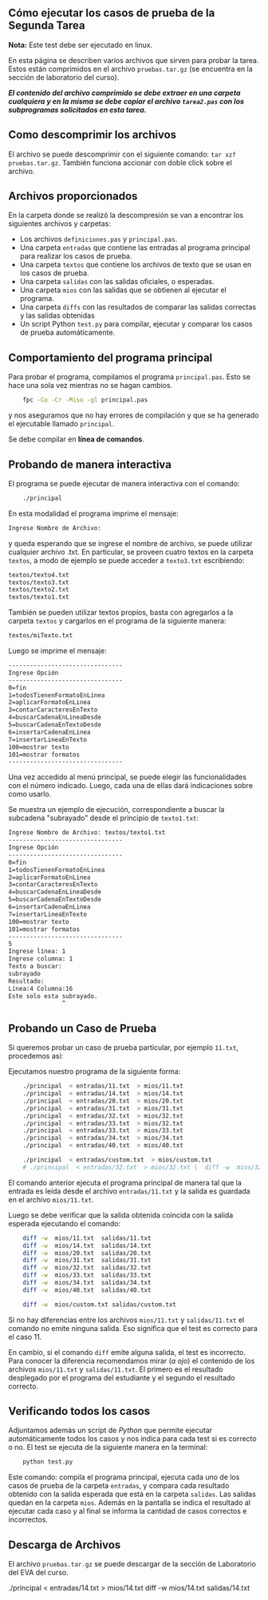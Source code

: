 

## Cómo ejecutar los casos de prueba de la Segunda Tarea

**Nota:**  Este test debe ser ejecutado en linux.

En esta página se describen varios archivos que sirven para probar la
tarea. Estos están comprimidos en el archivo `pruebas.tar.gz` (se
encuentra en la sección de laboratorio del curso).

***El contenido del archivo comprimido se debe extraer en una carpeta
cualquiera y en la misma se debe copiar el archivo `tarea2.pas` con los
subprogramas solicitados en esta tarea.***

## Como descomprimir los archivos

El archivo se puede descomprimir con el siguiente comando: `tar xzf pruebas.tar.gz`.
También funciona accionar con doble click sobre el archivo.

## Archivos proporcionados

En la carpeta donde se realizó la descompresión se van a encontrar los siguientes archivos y carpetas:

-    Los archivos `definiciones.pas` y `principal.pas`.
-    Una carpeta  `entradas` que contiene las entradas al programa principal para realizar los casos de prueba.
-    Una carpeta  `textos` que contiene los archivos de texto que se usan en los casos de prueba.
-    Una carpeta  `salidas` con las salidas oficiales, o esperadas.
-    Una carpeta  `mios` con las salidas que se obtienen al ejecutar el programa.
-    Una carpeta  `diffs` con las resultados de comparar las salidas correctas y las salidas obtenidas
-    Un script Python `test.py` para compilar, ejecutar y comparar los casos de prueba automáticamente.


## Comportamiento del programa principal

 Para probar el programa, compilamos el programa `principal.pas`. 
 Esto se hace una sola vez mientras no se hagan cambios.

```bash
    fpc -Co -Cr -Miso -gl principal.pas
```

y nos aseguramos que no hay errores de compilación y que se ha generado el ejecutable llamado `principal`.

Se debe compilar en **línea de comandos**.

## Probando de manera interactiva

El programa se puede ejecutar de manera interactiva con el comando:

```bash
    ./principal
```

En esta modalidad el programa imprime el mensaje:
```bash
Ingrese Nombre de Archivo:
```
y queda esperando que se ingrese el nombre de archivo, se puede utilizar cualquier archivo .txt. 
En particular, se proveen cuatro textos en la carpeta `textos`, a modo de ejemplo se puede acceder a `texto3.txt` escribiendo:
```bash
textos/texto4.txt
textos/texto3.txt
textos/texto2.txt
textos/texto1.txt
```

También se pueden utilizar textos propios, basta con agregarlos a la carpeta `textos` y cargarlos en el programa de la siguiente manera:

```bash
textos/miTexto.txt
```

Luego se imprime el mensaje: 
```bash
--------------------------------
Ingrese Opción
--------------------------------
0=fin
1=todosTienenFormatoEnLinea
2=aplicarFormatoEnLinea
3=contarCaracteresEnTexto
4=buscarCadenaEnLineaDesde
5=buscarCadenaEnTextoDesde
6=insertarCadenaEnLinea
7=insertarLineaEnTexto
100=mostrar texto
101=mostrar formatos
--------------------------------
```
Una vez accedido al menú principal, se puede elegir las funcionalidades con el número indicado. Luego, cada una de ellas dará indicaciones
sobre como usarlo.

Se muestra un ejemplo de ejecución, correspondiente a buscar la subcadena "subrayado" desde el principio de `texto1.txt`:

```bash
Ingrese Nombre de Archivo: textos/texto1.txt
--------------------------------
Ingrese Opción
--------------------------------
0=fin
1=todosTienenFormatoEnLinea
2=aplicarFormatoEnLinea
3=contarCaracteresEnTexto
4=buscarCadenaEnLineaDesde
5=buscarCadenaEnTextoDesde
6=insertarCadenaEnLinea
7=insertarLineaEnTexto
100=mostrar texto
101=mostrar formatos
--------------------------------
5
Ingrese línea: 1
Ingrese columna: 1
Texto a buscar:
subrayado
Resultado:
Línea:4 Columna:16
Este solo esta subrayado.
               ^
```


## Probando un Caso de Prueba

Si queremos probar un caso de prueba particular, por ejemplo  `11.txt`, procedemos así:

Ejecutamos nuestro programa de la siguiente forma:

```bash
    ./principal  < entradas/11.txt  > mios/11.txt
    ./principal  < entradas/14.txt  > mios/14.txt
    ./principal  < entradas/20.txt  > mios/20.txt
    ./principal  < entradas/31.txt  > mios/31.txt
    ./principal  < entradas/32.txt  > mios/32.txt
    ./principal  < entradas/33.txt  > mios/32.txt
    ./principal  < entradas/33.txt  > mios/33.txt
    ./principal  < entradas/34.txt  > mios/34.txt
    ./principal  < entradas/40.txt  > mios/40.txt

    ./principal  < entradas/custom.txt  > mios/custom.txt
    # ./principal  < entradas/32.txt  > mios/32.txt |  diff -w  mios/32.txt  salidas/32.txt 
```

El comando anterior ejecuta el programa principal de manera tal que la
entrada es leída desde el archivo `entradas/11.txt` y la salida es
guardada en el archivo `mios/11.txt`.

Luego se debe verificar que la salida obtenida coincida con la salida esperada ejecutando el comando:

```bash
    diff -w  mios/11.txt  salidas/11.txt 
    diff -w  mios/14.txt  salidas/14.txt 
    diff -w  mios/20.txt  salidas/20.txt 
    diff -w  mios/31.txt  salidas/31.txt 
    diff -w  mios/32.txt  salidas/32.txt 
    diff -w  mios/33.txt  salidas/33.txt 
    diff -w  mios/34.txt  salidas/34.txt 
    diff -w  mios/40.txt  salidas/40.txt 

    diff -w  mios/custom.txt salidas/custom.txt
```

Si no hay diferencias entre los archivos `mios/11.txt` y `salidas/11.txt` el comando no emite ninguna salida.
Eso significa que el test es correcto para el caso 11.

En cambio, si el comando `diff` emite alguna salida, el test es incorrecto. Para conocer la diferencia
recomendamos mirar (*a ojo*) el contenido de los archivos `mios/11.txt` y `salidas/11.txt`. 
El primero es el resultado desplegado por el programa del estudiante y el segundo el resultado correcto.

## Verificando todos los casos

Adjuntamos además un script de *Python* que permite ejecutar
automáticamente todos los casos y nos indica para cada test si es
correcto o no. El test se ejecuta de la siguiente manera en la
terminal:

```python
    python test.py
```

Este comando: compila el programa principal, ejecuta cada uno de los
casos de prueba de la carpeta `entradas`, y compara cada resultado
obtenido con la salida esperada que está en la carpeta `salidas`. 
Las salidas quedan en la
carpeta `mios`.
Además en la
pantalla se indica el resultado al ejecutar cada caso y al final se
informa la cantidad de casos correctos e incorrectos.

## Descarga de Archivos

El archivo `pruebas.tar.gz` se puede descargar de la sección de Laboratorio del EVA del curso.


./principal  < entradas/14.txt  > mios/14.txt
    diff -w  mios/14.txt  salidas/14.txt 